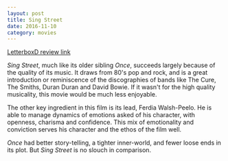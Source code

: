 ```yaml
---
layout: post
title: Sing Street 
date: 2016-11-10
category: movies
---
```

 
[LetterboxD review link](http://letterboxd.com/samarthbhaskar/film/sing-street/)

<em>Sing Street</em>, much like its older sibling <em>Once</em>, succeeds largely because of the quality of its music. It draws from 80's pop and rock, and is a great introduction or reminiscence of the discographies of bands like The Cure, The Smiths, Duran Duran and David Bowie. If it wasn't for the high quality musicality, this movie would be much less enjoyable.

The other key ingredient in this film is its lead, Ferdia Walsh-Peelo. He is able to manage dynamics of emotions asked of his character, with openness, charisma and confidence. This mix of emotionality and conviction serves his character and the ethos of the film well. 

<em>Once</em> had better story-telling, a tighter inner-world, and fewer loose ends in its plot. But <em>Sing Street</em> is no slouch in comparison.